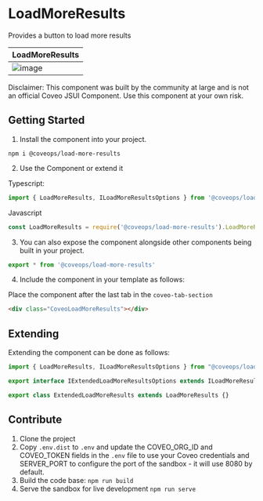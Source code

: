 # LoadMoreResults

Provides a button to load more results

|                         LoadMoreResults                         |
| --------------------------------------------------------------- |
| ![image](https://share.getcloudapp.com/items/nOueABnE/download) |


Disclaimer: This component was built by the community at large and is not an official Coveo JSUI Component. Use this component at your own risk.

## Getting Started

1. Install the component into your project.

```
npm i @coveops/load-more-results
```

2. Use the Component or extend it

Typescript:

```javascript
import { LoadMoreResults, ILoadMoreResultsOptions } from '@coveops/load-more-results';
```

Javascript

```javascript
const LoadMoreResults = require('@coveops/load-more-results').LoadMoreResults;
```

3. You can also expose the component alongside other components being built in your project.

```javascript
export * from '@coveops/load-more-results'
```

4. Include the component in your template as follows:

Place the component after the last tab in the `coveo-tab-section`

```html
<div class="CoveoLoadMoreResults"></div>
```

## Extending

Extending the component can be done as follows:

```javascript
import { LoadMoreResults, ILoadMoreResultsOptions } from "@coveops/load-more-results";

export interface IExtendedLoadMoreResultsOptions extends ILoadMoreResultsOptions {}

export class ExtendedLoadMoreResults extends LoadMoreResults {}
```

## Contribute

1. Clone the project
2. Copy `.env.dist` to `.env` and update the COVEO_ORG_ID and COVEO_TOKEN fields in the `.env` file to use your Coveo credentials and SERVER_PORT to configure the port of the sandbox - it will use 8080 by default.
3. Build the code base: `npm run build`
4. Serve the sandbox for live development `npm run serve`